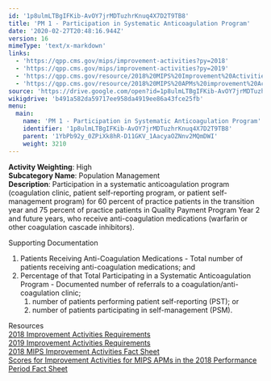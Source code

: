 ```yaml
---
id: '1p8ulmLTBgIFKib-AvOY7jrMDTuzhrKnuq4X7D2T9TB8'
title: 'PM 1 - Participation in Systematic Anticoagulation Program'
date: '2020-02-27T20:48:16.944Z'
version: 16
mimeType: 'text/x-markdown'
links:
  - 'https://qpp.cms.gov/mips/improvement-activities?py=2018'
  - 'https://qpp.cms.gov/mips/improvement-activities?py=2019'
  - 'https://qpp.cms.gov/resource/2018%20MIPS%20Improvement%20Activities%20Fact%20Sheet'
  - 'https://qpp.cms.gov/resource/2018%20MIPS%20APMs%20improvement%20Activities%20scores%20fact%20sheet'
source: 'https://drive.google.com/open?id=1p8ulmLTBgIFKib-AvOY7jrMDTuzhrKnuq4X7D2T9TB8'
wikigdrive: 'b491a582da59717ee958da4919ee86a43fce25fb'
menu:
  main:
    name: 'PM 1 - Participation in Systematic Anticoagulation Program'
    identifier: '1p8ulmLTBgIFKib-AvOY7jrMDTuzhrKnuq4X7D2T9TB8'
    parent: '1YbPb92y_0ZPiXk8hR-D11GKV_1AacyaOZNnv2MQmDWI'
    weight: 3210
---
```





**Activity Weighting**: High  
**Subcategory Name**: Population Management  
**Description**: Participation in a systematic anticoagulation program (coagulation clinic, patient self-reporting program, or patient self-management program) for 60 percent of practice patients in the transition year and 75 percent of practice patients in Quality Payment Program Year 2 and future years, who receive anti-coagulation medications (warfarin or other coagulation cascade inhibitors).




Supporting Documentation
1. Patients Receiving Anti-Coagulation Medications - Total number of patients receiving anti-coagulation medications; and
2. Percentage of that Total Participating in a Systematic Anticoagulation Program - Documented number of referrals to a coagulation/anti-coagulation clinic; 
   1. number of patients performing patient self-reporting (PST); or
   2. number of patients participating in self-management (PSM).




Resources  
[2018 Improvement Activities Requirements](https://qpp.cms.gov/mips/improvement-activities?py=2018)  
[2019 Improvement Activities Requirements](https://qpp.cms.gov/mips/improvement-activities?py=2019)  
[2018 MIPS Improvement Activities Fact Sheet](https://qpp.cms.gov/resource/2018%20MIPS%20Improvement%20Activities%20Fact%20Sheet)  
[Scores for Improvement Activities for MIPS APMs in the 2018 Performance Period Fact Sheet](https://qpp.cms.gov/resource/2018%20MIPS%20APMs%20improvement%20Activities%20scores%20fact%20sheet)
